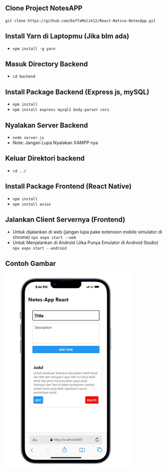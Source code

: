## Clone Project NotesAPP

`git clone https://github.com/DaffaMalik12/React-Native-NotesApp.git`

## Install Yarn di Laptopmu (Jika blm ada)

- `npm install -g yarn`

## Masuk Directory Backend

- `cd backend`

## Install Package Backend (Express js, mySQL)

- `npm install`
- `npm install express mysql2 body-parser cors`

## Nyalakan Server Backend

- `node server.js`
- Note: Jangan Lupa Nyalakan XAMPP nya

## Keluar Direktori backend

- `cd ../`

## Install Package Frontend (React Native)

- `npm install`
- `npm install axios`

## Jalankan Client Servernya (Frontend)

- Untuk dijalankan di web (jangan lupa pake extension mobile simulator di chrome) `npx expo start --web`
- Untuk Menjalankan di Android (Jika Punya Emulator di Android Studio) `npx expo start --android`

## Contoh Gambar

![NotesApp](./assets/foto-notes.png)
